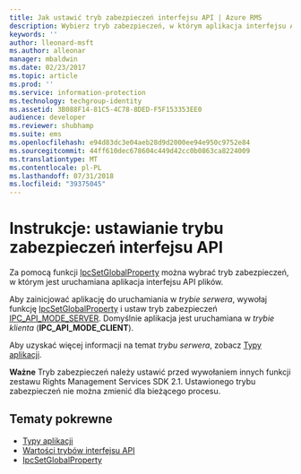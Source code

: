```yaml
---
title: Jak ustawić tryb zabezpieczeń interfejsu API | Azure RMS
description: Wybierz tryb zabezpieczeń, w którym aplikacja interfejsu API plików jest uruchamiana.
keywords: ''
author: lleonard-msft
ms.author: alleonar
manager: mbaldwin
ms.date: 02/23/2017
ms.topic: article
ms.prod: ''
ms.service: information-protection
ms.technology: techgroup-identity
ms.assetid: 3B088F14-81C5-4C78-8DED-F5F153353EE0
audience: developer
ms.reviewer: shubhamp
ms.suite: ems
ms.openlocfilehash: e94d83dc3e04aeb28d9d2000ee94e950c9752e84
ms.sourcegitcommit: 44ff610dec678604c449d42cc0b0863ca8224009
ms.translationtype: MT
ms.contentlocale: pl-PL
ms.lasthandoff: 07/31/2018
ms.locfileid: "39375045"
---
```

# <a name="how-to-set-the-api-security-mode"></a>Instrukcje: ustawianie trybu zabezpieczeń interfejsu API

Za pomocą funkcji [IpcSetGlobalProperty](https://msdn.microsoft.com/library/hh535270.aspx) można wybrać tryb zabezpieczeń, w którym jest uruchamiana aplikacja interfejsu API plików.

Aby zainicjować aplikację do uruchamiania w *trybie serwera*, wywołaj funkcję [IpcSetGlobalProperty](https://msdn.microsoft.com/library/hh535270.aspx) i ustaw tryb zabezpieczeń [IPC\_API\_MODE\_SERVER](https://msdn.microsoft.com/library/hh535236.aspx). Domyślnie aplikacja jest uruchamiana w *trybie klienta* (**IPC\_API\_MODE\_CLIENT**).

Aby uzyskać więcej informacji na temat *trybu serwera*, zobacz [Typy aplikacji](application-types.md).

**Ważne** Tryb zabezpieczeń należy ustawić przed wywołaniem innych funkcji zestawu Rights Management Services SDK 2.1. Ustawionego trybu zabezpieczeń nie można zmienić dla bieżącego procesu.

## <a name="related-topics"></a>Tematy pokrewne

* [Typy aplikacji](application-types.md)
* [Wartości trybów interfejsu API](https://msdn.microsoft.com/library/hh535236.aspx)
* [IpcSetGlobalProperty](https://msdn.microsoft.com/library/hh535270.aspx)
